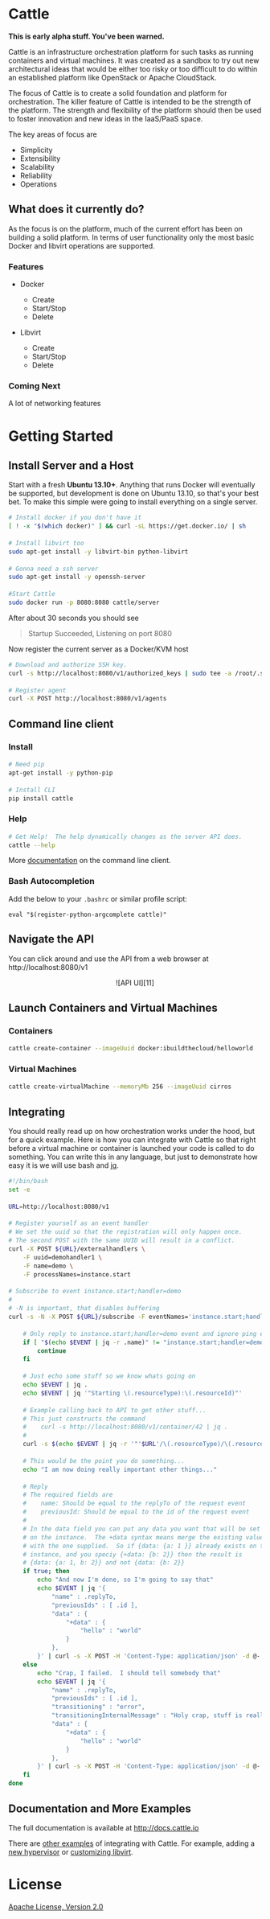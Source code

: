 # Cattle

**This is early alpha stuff.  You've been warned.**

Cattle is an infrastructure orchestration platform for such tasks as running containers and virtual machines.  It was created as a sandbox to try out new architectural ideas that would be either too risky or too difficult to do within an established platform like OpenStack or Apache CloudStack.

The focus of Cattle is to create a solid foundation and platform for orchestration.  The killer feature of Cattle is intended to be the strength of the platform.  The strength and flexibility of the platform should then be used to foster innovation and new ideas in the IaaS/PaaS space.

The key areas of focus are

* Simplicity
* Extensibility
* Scalability
* Reliability
* Operations

## What does it currently do?

As the focus is on the platform, much of the current effort has been on building a solid platform.  In terms of user functionality only the most basic Docker and libvirt operations are supported.

### Features

* Docker
    * Create
    * Start/Stop
    * Delete

* Libvirt
    * Create
    * Start/Stop
    * Delete

### Coming Next

A lot of networking features

# Getting Started

## Install Server and a Host

Start with a fresh **Ubuntu 13.10+**.  Anything that runs Docker will eventually be supported, but development is done on Ubuntu 13.10, so that's your best bet.  To make this simple were going to install everything on a single server.

```bash
# Install docker if you don't have it
[ ! -x "$(which docker)" ] && curl -sL https://get.docker.io/ | sh

# Install libvirt too
sudo apt-get install -y libvirt-bin python-libvirt

# Gonna need a ssh server
sudo apt-get install -y openssh-server

#Start Cattle
sudo docker run -p 8080:8080 cattle/server
```

After about 30 seconds you should see

> Startup Succeeded, Listening on port 8080

Now register the current server as a Docker/KVM host

```bash
# Download and authorize SSH key.
curl -s http://localhost:8080/v1/authorized_keys | sudo tee -a /root/.ssh/authorized_keys

# Register agent
curl -X POST http://localhost:8080/v1/agents
```

## Command line client

### Install

```bash
# Need pip
apt-get install -y python-pip

# Install CLI
pip install cattle
```

### Help

```bash
# Get Help!  The help dynamically changes as the server API does.
cattle --help
```

More [documentation][10] on the command line client.

### Bash Autocompletion

Add the below to your `.bashrc` or similar profile script:
```
eval "$(register-python-argcomplete cattle)"
```
## Navigate the API

You can click around and use the API from a web browser at http://localhost:8080/v1

<p align=center>  ![API UI][11]

## Launch Containers and Virtual Machines

### Containers

```bash
cattle create-container --imageUuid docker:ibuildthecloud/helloworld
```
### Virtual Machines

```bash
cattle create-virtualMachine --memoryMb 256 --imageUuid cirros
```

## Integrating

You should really read up on how orchestration works under the hood, but for a quick example.  Here is how you can integrate with Cattle so that right before a virtual machine or container is launched your code is called to do something.  You can write this in any language, but just to demonstrate how easy it is we will use bash and [jq][12].

```bash
#!/bin/bash
set -e

URL=http://localhost:8080/v1

# Register yourself as an event handler
# We set the uuid so that the registration will only happen once.
# The second POST with the same UUID will result in a conflict.
curl -X POST ${URL}/externalhandlers \
    -F uuid=demohandler1 \
    -F name=demo \
    -F processNames=instance.start

# Subscribe to event instance.start;handler=demo
#
# -N is important, that disables buffering
curl -s -N -X POST ${URL}/subscribe -F eventNames='instance.start;handler=demo' | while read EVENT; do 

    # Only reply to instance.start;handler=demo event and ignore ping event
    if [ "$(echo $EVENT | jq -r .name)" != "instance.start;handler=demo" ]; then
        continue
    fi

    # Just echo some stuff so we know whats going on
    echo $EVENT | jq .
    echo $EVENT | jq '"Starting \(.resourceType):\(.resourceId)"'

    # Example calling back to API to get other stuff...
    # This just constructs the command 
    #    curl -s http://localhost:8080/v1/container/42 | jq .
    #
    curl -s $(echo $EVENT | jq -r '"'$URL'/\(.resourceType)/\(.resourceId)"') | jq .

    # This would be the point you do something...
    echo "I am now doing really important other things..."

    # Reply
    # The required fields are 
    #    name: Should be equal to the replyTo of the request event
    #    previousId: Should be equal to the id of the request event
    #
    # In the data field you can put any data you want that will be set
    # on the instance.  The +data syntax means merge the existing value
    # with the one supplied.  So if {data: {a: 1 }} already exists on the
    # instance, and you speciy {+data: {b: 2}} then the result is
    # {data: {a: 1, b: 2}} and not {data: {b: 2}}
    if true; then
        echo "And now I'm done, so I'm going to say that"
        echo $EVENT | jq '{
            "name" : .replyTo,
            "previousIds" : [ .id ],
            "data" : {
                "+data" : {
                    "hello" : "world"
                }
            },
        }' | curl -s -X POST -H 'Content-Type: application/json' -d @- $URL/publish
    else
        echo "Crap, I failed.  I should tell somebody that"
        echo $EVENT | jq '{
            "name" : .replyTo,
            "previousIds" : [ .id ],
            "transitioning" : "error",
            "transitioningInternalMessage" : "Holy crap, stuff is really broken",
            "data" : {
                "+data" : {
                    "hello" : "world"
                }
            },
        }' | curl -s -X POST -H 'Content-Type: application/json' -d @- $URL/publish
    fi
done

```

## Documentation and More Examples

The full documentation is available at http://docs.cattle.io

There are [other examples][1] of integrating with Cattle.  For example, adding a [new hypervisor][3] or [customizing libvirt][4].


# License
[Apache License, Version 2.0][2]

  [1]: http://docs.cattle.io/en/latest/examples/toc.html
  [2]: http://www.apache.org/licenses/LICENSE-2.0.html
  [3]: http://docs.cattle.io/en/latest/examples/hypervisor.html
  [4]: http://docs.cattle.io/en/latest/examples/libvirt-template.html
  [8]: http://cattle.readthedocs.org/en/latest/toc.html
  [9]: http://docs.docker.io/en/latest/installation/
  [10]: https://github.com/cattleio/cattle-cli/blob/master/README.md
  [11]: docs/source/images/apiui.png
  [12]: http://stedolan.github.io/jq/